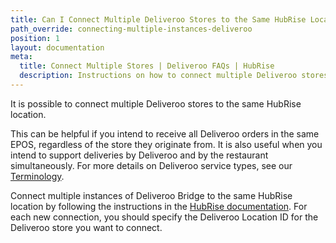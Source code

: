 ```yaml
---
title: Can I Connect Multiple Deliveroo Stores to the Same HubRise Location?
path_override: connecting-multiple-instances-deliveroo
position: 1
layout: documentation
meta:
  title: Connect Multiple Stores | Deliveroo FAQs | HubRise
  description: Instructions on how to connect multiple Deliveroo stores with the same HubRise location to receive all orders in connected apps, including your EPOS.
---
```


It is possible to connect multiple Deliveroo stores to the same HubRise location.

This can be helpful if you intend to receive all Deliveroo orders in the same EPOS, regardless of the store they originate from.
It is also useful when you intend to support deliveries by Deliveroo and by the restaurant simultaneously. For more details on Deliveroo service types, see our [Terminology](/apps/deliveroo/terminology#service-types).

Connect multiple instances of Deliveroo Bridge to the same HubRise location by following the instructions in the [HubRise documentation](/docs/faqs/connect-multiple-instances-same-app). For each new connection, you should specify the Deliveroo Location ID for the Deliveroo store you want to connect.
